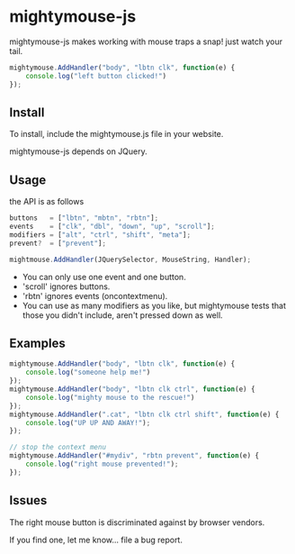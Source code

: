 mightymouse-js
==============

mightymouse-js makes working with mouse traps a snap! just watch your tail.

```JavaScript
mightymouse.AddHandler("body", "lbtn clk", function(e) {
    console.log("left button clicked!")
});
```

Install
---------------

To install, include the mightymouse.js file in your website.

mightymouse-js depends on JQuery.


Usage
---------------

the API is as follows

```JavaScript
buttons   = ["lbtn", "mbtn", "rbtn"];
events    = ["clk", "dbl", "down", "up", "scroll"];
modifiers = ["alt", "ctrl", "shift", "meta"];
prevent?  = ["prevent"];

mightmouse.AddHandler(JQuerySelector, MouseString, Handler);
```

- You can only use one event and one button. 
- 'scroll' ignores buttons.
- 'rbtn' ignores events (oncontextmenu).
- You can use as many modifiers as you like, but mightymouse tests that those you didn't include, aren't pressed down as well.


Examples
--------------

```JavaScript
mightymouse.AddHandler("body", "lbtn clk", function(e) {
    console.log("someone help me!")
});
mightymouse.AddHandler("body", "lbtn clk ctrl", function(e) {
    console.log("mighty mouse to the rescue!")
});
mightymouse.AddHandler(".cat", "lbtn clk ctrl shift", function(e) {
    console.log("UP UP AND AWAY!");
});

// stop the context menu
mightymouse.AddHandler("#mydiv", "rbtn prevent", function(e) {
    console.log("right mouse prevented!");
});
```

Issues
--------------

The right mouse button is discriminated against by browser vendors.

If you find one, let me know... file a bug report.
